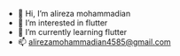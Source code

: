 - 👋 Hi, I’m alireza mohammadian
- 👀 I’m interested in flutter
- 🌱 I’m currently learning flutter
- 📫 alirezamohammadian4585@gmail.com

